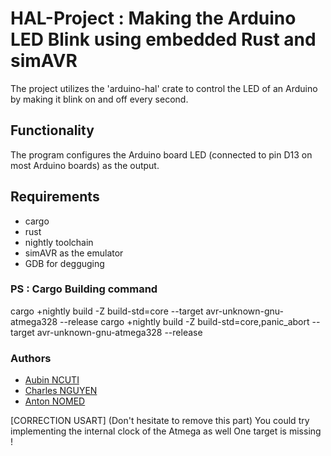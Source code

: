# HAL-Project : Making the Arduino LED Blink using embedded Rust and simAVR

The project utilizes the 'arduino-hal' crate to control the LED of an Arduino by making it blink on and off every second.

## Functionality

The program configures the Arduino board LED (connected to pin D13 on most Arduino boards) as the output.

## Requirements

- cargo
- rust
- nightly toolchain
- simAVR as the emulator
- GDB for degguging

### PS : Cargo Building command

cargo +nightly build -Z build-std=core --target avr-unknown-gnu-atmega328 --release
cargo +nightly build -Z build-std=core,panic_abort --target avr-unknown-gnu-atmega328 --release

### Authors

- [Aubin NCUTI](https://github.com/aubinmega)
- [Charles NGUYEN](https://github.com/Sylkka)
- [Anton NOMED](https://github.com/Coraz0nn)


[CORRECTION USART] (Don't hesitate to remove this part)
You could try implementing the internal clock of the Atmega as well
One target is missing !
